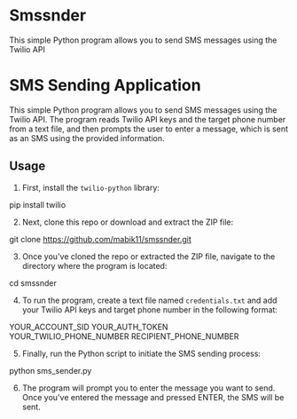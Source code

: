 # Smssnder
This simple Python program allows you to send SMS messages using the Twilio API
# SMS Sending Application

This simple Python program allows you to send SMS messages using the Twilio API. The program reads Twilio API keys and the target phone number from a text file, and then prompts the user to enter a message, which is sent as an SMS using the provided information.

## Usage

1. First, install the `twilio-python` library:

pip install twilio

2. Next, clone this repo or download and extract the ZIP file:

git clone https://github.com/mabik11/smssnder.git

3. Once you've cloned the repo or extracted the ZIP file, navigate to the directory where the program is located:

cd smssnder

4. To run the program, create a text file named `credentials.txt` and add your Twilio API keys and target phone number in the following format:

YOUR_ACCOUNT_SID
YOUR_AUTH_TOKEN
YOUR_TWILIO_PHONE_NUMBER
RECIPIENT_PHONE_NUMBER

5. Finally, run the Python script to initiate the SMS sending process:

python sms_sender.py

6. The program will prompt you to enter the message you want to send. Once you've entered the message and pressed ENTER, the SMS will be sent.
